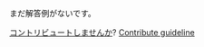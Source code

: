 
まだ解答例がないです。

[コントリビュートしませんか](https://github.com/BFEdev/BFE.dev-solutions/blob/main/quiz/instanceof-2_ja.md)?  [Contribute guideline](https://github.com/BFEdev/BFE.dev-solutions#how-to-contribute)
